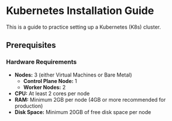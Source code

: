 # Kubernetes Installation Guide
This is a guide to practice setting up a Kubernetes (K8s) cluster.

## Prerequisites

### Hardware Requirements
- **Nodes:** 3 (either Virtual Machines or Bare Metal)
  - **Control Plane Node:** 1
  - **Worker Nodes:** 2
- **CPU:** At least 2 cores per node
- **RAM:** Minimum 2GB per node (4GB or more recommended for production)
- **Disk Space:** Minimum 20GB of free disk space per node
